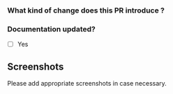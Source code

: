 ### What kind of change does this PR introduce ?

<!-- E.g. Is it a new feature, bugfix, code improvement etc. ? Add some description. -->


### Documentation updated?

<!-- E.g. Yes / No -->

- [ ] Yes


## Screenshots

Please add appropriate screenshots in case necessary.

